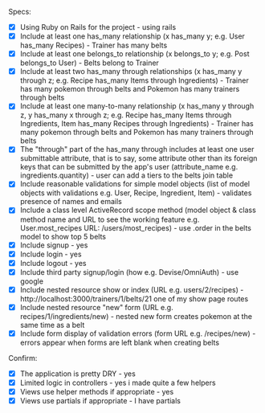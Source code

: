 Specs:
- [x] Using Ruby on Rails for the project - using rails
- [x] Include at least one has_many relationship (x has_many y; e.g. User has_many Recipes) - Trainer has many belts
- [x] Include at least one belongs_to relationship (x belongs_to y; e.g. Post belongs_to User) - Belts belong to Trainer
- [x] Include at least two has_many through relationships (x has_many y through z; e.g. Recipe has_many Items through Ingredients) - Trainer has many pokemon through belts and Pokemon has many trainers through belts
- [x] Include at least one many-to-many relationship (x has_many y through z, y has_many x through z; e.g. Recipe has_many Items through Ingredients, Item has_many Recipes through Ingredients) - Trainer has many pokemon through belts and Pokemon has many trainers through belts
- [x] The "through" part of the has_many through includes at least one user submittable attribute, that is to say, some attribute other than its foreign keys that can be submitted by the app's user (attribute_name e.g. ingredients.quantity) - user can add a tiers to the belts join table
- [x] Include reasonable validations for simple model objects (list of model objects with validations e.g. User, Recipe, Ingredient, Item) - validates presence of names and emails
- [x] Include a class level ActiveRecord scope method (model object & class method name and URL to see the working feature e.g. User.most_recipes URL: /users/most_recipes) - use .order in the belts model to show top 5 belts
- [x] Include signup - yes
- [x] Include login - yes
- [x] Include logout - yes
- [x] Include third party signup/login (how e.g. Devise/OmniAuth) - use google
- [x] Include nested resource show or index (URL e.g. users/2/recipes) - http://localhost:3000/trainers/1/belts/21 one of my show page routes
- [x] Include nested resource "new" form (URL e.g. recipes/1/ingredients/new) - nested new form creates pokemon at the same time as a belt
- [x] Include form display of validation errors (form URL e.g. /recipes/new) - errors appear when forms are left blank when creating belts

Confirm:
- [x] The application is pretty DRY - yes
- [x] Limited logic in controllers - yes i made quite a few helpers
- [x] Views use helper methods if appropriate - yes
- [x] Views use partials if appropriate - I have partials